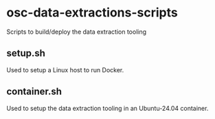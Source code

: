<!--
[comment]: # SPDX-License-Identifier: Apache-2.0
[comment]: # SPDX-FileCopyrightText: 2024 The Linux Foundation
-->

# osc-data-extractions-scripts

Scripts to build/deploy the data extraction tooling

## setup.sh

Used to setup a Linux host to run Docker.

## container.sh

Used to setup the data extraction tooling in an Ubuntu-24.04 container.
